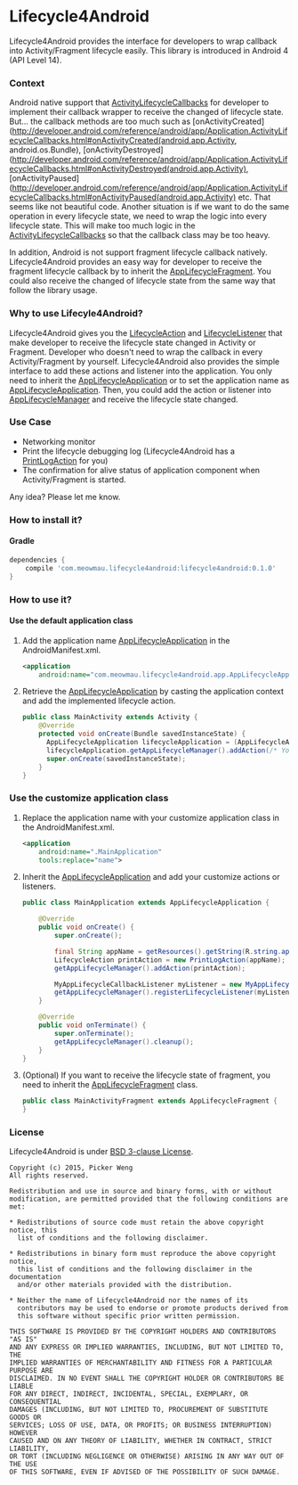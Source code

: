 # Lifecycle4Android

Lifecycle4Android provides the interface for developers to wrap callback into Activity/Fragment lifecycle easily. This library is introduced in Android 4 (API Level 14).

### Context

Android native support that [ActivityLifecycleCallbacks](http://developer.android.com/reference/android/app/Application.ActivityLifecycleCallbacks.html) for developer to implement their callback wrapper to receive the changed of lifecycle state. But... the callback methods are too much such as [onActivityCreated](http://developer.android.com/reference/android/app/Application.ActivityLifecycleCallbacks.html#onActivityCreated(android.app.Activity, android.os.Bundle), [onActivityDestroyed](http://developer.android.com/reference/android/app/Application.ActivityLifecycleCallbacks.html#onActivityDestroyed(android.app.Activity), [onActivityPaused](http://developer.android.com/reference/android/app/Application.ActivityLifecycleCallbacks.html#onActivityPaused(android.app.Activity) etc. That seems like not beautiful code. Another situation is if we want to do the same operation in every lifecycle state, we need to wrap the logic into every lifecycle state. This will make too much logic in the [ActivityLifecycleCallbacks](http://developer.android.com/reference/android/app/Application.ActivityLifecycleCallbacks.html) so that the callback class may be too heavy.

In addition, Android is not support fragment lifecycle callback natively. Lifecycle4Android provides an easy way for developer to receive the fragment lifecycle callback by to inherit the [AppLifecycleFragment](https://github.com/pickerweng/Lifecycle4Android/blob/master/library/src/main/java/com/meowmau/lifecycle4android/app/AppLifecycleFragment.java). You could also receive the changed of lifecycle state from the same way that follow the library usage.

### Why to use Lifecyle4Android?

Lifecycle4Android gives you the [LifecycleAction](https://github.com/pickerweng/Lifecycle4Android/blob/master/library/src/main/java/com/meowmau/lifecycle4android/core/LifecycleAction.java) and [LifecycleListener](https://github.com/pickerweng/Lifecycle4Android/blob/master/library/src/main/java/com/meowmau/lifecycle4android/core/LifecycleListener.java) that make developer to receive the lifecycle state changed in Activity or Fragment. Developer who doesn't need to wrap the callback in every Activity/Fragment by yourself. Lifecycle4Android also provides the simple interface to add these actions and listener into the application. You only need to inherit the [AppLifecycleApplication](https://github.com/pickerweng/Lifecycle4Android/blob/master/library/src/main/java/com/meowmau/lifecycle4android/app/AppLifecycleApplication.java) or to set the application name as [AppLifecycleApplication](https://github.com/pickerweng/Lifecycle4Android/blob/master/library/src/main/java/com/meowmau/lifecycle4android/app/AppLifecycleApplication.java). Then, you could add the action or listener into [AppLifecycleManager](https://github.com/pickerweng/Lifecycle4Android/blob/master/library/src/main/java/com/meowmau/lifecycle4android/core/AppLifecycleManager.java) and receive the lifecycle state changed.

### Use Case

- Networking monitor
- Print the lifecycle debugging log (Lifecycle4Android has a [PrintLogAction](https://github.com/pickerweng/Lifecycle4Android/blob/master/library/src/main/java/com/meowmau/lifecycle4android/action/PrintLogAction.java) for you)
- The confirmation for alive status of application component when Activity/Fragment is started.

Any idea? Please let me know.

### How to install it?

#### Gradle

``` groovy
dependencies {
    compile 'com.meowmau.lifecycle4android:lifecycle4android:0.1.0'
}
```

### How to use it?

#### Use the default application class

1. Add the application name [AppLifecycleApplication](https://github.com/pickerweng/Lifecycle4Android/blob/master/library/src/main/java/com/meowmau/lifecycle4android/app/AppLifecycleApplication.java) in the AndroidManifest.xml.
   
   ``` xml
   <application
       android:name="com.meowmau.lifecycle4android.app.AppLifecycleApplication" >
   ```
   
2. Retrieve the [AppLifecycleApplication](https://github.com/pickerweng/Lifecycle4Android/blob/master/library/src/main/java/com/meowmau/lifecycle4android/app/AppLifecycleApplication.java) by casting the application context and add the implemented lifecycle action.
   
   ``` java
   public class MainActivity extends Activity {
       @Override
       protected void onCreate(Bundle savedInstanceState) {
         AppLifecycleApplication lifecycleApplication = (AppLifecycleApplication) getApplicationContext();
         lifecycleApplication.getAppLifecycleManager().addAction(/* Your customize LifecycleAction implementation */);
         super.onCreate(savedInstanceState);
       }
   }
   ```

### Use the customize application class

1. Replace the application name with your customize application class in the AndroidManifest.xml.
   
   ``` xml
   <application
       android:name=".MainApplication"
       tools:replace="name">
   ```
   
2. Inherit the [AppLifecycleApplication](https://github.com/pickerweng/Lifecycle4Android/blob/master/library/src/main/java/com/meowmau/lifecycle4android/app/AppLifecycleApplication.java) and add your customize actions or listeners.
   
   ``` java
   public class MainApplication extends AppLifecycleApplication {
   
       @Override
       public void onCreate() {
           super.onCreate();
   
           final String appName = getResources().getString(R.string.app_name);
           LifecycleAction printAction = new PrintLogAction(appName);
           getAppLifecycleManager().addAction(printAction);
   
           MyAppLifecycleCallbackListener myListener = new MyAppLifecycleCallbackListener();
           getAppLifecycleManager().registerLifecycleListener(myListener);
       }
   
       @Override
       public void onTerminate() {
           super.onTerminate();
           getAppLifecycleManager().cleanup();
       }
   }
   ```
   
3. (Optional) If you want to receive the lifecycle state of fragment, you need to inherit the [AppLifecycleFragment](https://github.com/pickerweng/Lifecycle4Android/blob/master/library/src/main/java/com/meowmau/lifecycle4android/app/AppLifecycleFragment.java) class.
   
   ``` java
   public class MainActivityFragment extends AppLifecycleFragment {
   }
   ```

### License

Lifecycle4Android is under [BSD 3-clause License](http://choosealicense.com/licenses/bsd-3-clause/).

``` 
Copyright (c) 2015, Picker Weng
All rights reserved.

Redistribution and use in source and binary forms, with or without
modification, are permitted provided that the following conditions are met:

* Redistributions of source code must retain the above copyright notice, this
  list of conditions and the following disclaimer.

* Redistributions in binary form must reproduce the above copyright notice,
  this list of conditions and the following disclaimer in the documentation
  and/or other materials provided with the distribution.

* Neither the name of Lifecycle4Android nor the names of its
  contributors may be used to endorse or promote products derived from
  this software without specific prior written permission.

THIS SOFTWARE IS PROVIDED BY THE COPYRIGHT HOLDERS AND CONTRIBUTORS "AS IS"
AND ANY EXPRESS OR IMPLIED WARRANTIES, INCLUDING, BUT NOT LIMITED TO, THE
IMPLIED WARRANTIES OF MERCHANTABILITY AND FITNESS FOR A PARTICULAR PURPOSE ARE
DISCLAIMED. IN NO EVENT SHALL THE COPYRIGHT HOLDER OR CONTRIBUTORS BE LIABLE
FOR ANY DIRECT, INDIRECT, INCIDENTAL, SPECIAL, EXEMPLARY, OR CONSEQUENTIAL
DAMAGES (INCLUDING, BUT NOT LIMITED TO, PROCUREMENT OF SUBSTITUTE GOODS OR
SERVICES; LOSS OF USE, DATA, OR PROFITS; OR BUSINESS INTERRUPTION) HOWEVER
CAUSED AND ON ANY THEORY OF LIABILITY, WHETHER IN CONTRACT, STRICT LIABILITY,
OR TORT (INCLUDING NEGLIGENCE OR OTHERWISE) ARISING IN ANY WAY OUT OF THE USE
OF THIS SOFTWARE, EVEN IF ADVISED OF THE POSSIBILITY OF SUCH DAMAGE.
```

